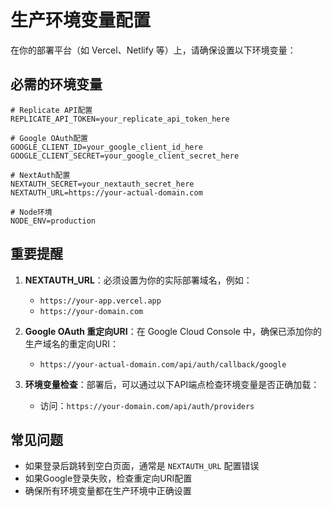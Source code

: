 # 生产环境变量配置

在你的部署平台（如 Vercel、Netlify 等）上，请确保设置以下环境变量：

## 必需的环境变量

```env
# Replicate API配置
REPLICATE_API_TOKEN=your_replicate_api_token_here

# Google OAuth配置
GOOGLE_CLIENT_ID=your_google_client_id_here
GOOGLE_CLIENT_SECRET=your_google_client_secret_here

# NextAuth配置
NEXTAUTH_SECRET=your_nextauth_secret_here
NEXTAUTH_URL=https://your-actual-domain.com

# Node环境
NODE_ENV=production
```

## 重要提醒

1. **NEXTAUTH_URL**：必须设置为你的实际部署域名，例如：
   - `https://your-app.vercel.app`
   - `https://your-domain.com`

2. **Google OAuth 重定向URI**：在 Google Cloud Console 中，确保已添加你的生产域名的重定向URI：
   - `https://your-actual-domain.com/api/auth/callback/google`

3. **环境变量检查**：部署后，可以通过以下API端点检查环境变量是否正确加载：
   - 访问：`https://your-domain.com/api/auth/providers`

## 常见问题

- 如果登录后跳转到空白页面，通常是 `NEXTAUTH_URL` 配置错误
- 如果Google登录失败，检查重定向URI配置
- 确保所有环境变量都在生产环境中正确设置